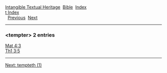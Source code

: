 [Intangible Textual Heritage](../../index)  [Bible](../index) 
[Index](index)   
[t Index](_t_)  
  [Previous](c11381)  [Next](c11383) 

------------------------------------------------------------------------

### &lt;tempter&gt; 2 entries

[Mat 4:3](../kjv/mat004.htm#003)  
[Th1 3:5](../kjv/th1003.htm#005)  

------------------------------------------------------------------------

[Next: tempteth (1)](c11383)
